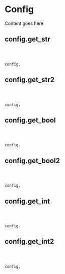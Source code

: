 # Config

Content goes here.

## config.get_str

```javascript
```
```lua
```
```python
```

<code class="definition">config.</code>

## config.get_str2

```javascript
```
```lua
```
```python
```

<code class="definition">config.</code>

## config.get_bool

```javascript
```
```lua
```
```python
```

<code class="definition">config.</code>

## config.get_bool2

```javascript
```
```lua
```
```python
```

<code class="definition">config.</code>

## config.get_int

```javascript
```
```lua
```
```python
```

<code class="definition">config.</code>

## config.get_int2

```javascript
```
```lua
```
```python
```

<code class="definition">config.</code>